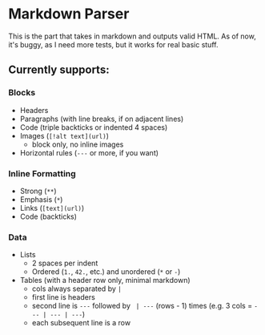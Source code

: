 # Markdown Parser

This is the part that takes in markdown and outputs valid HTML. As of now, it's buggy, as I need more tests, but it works for real basic stuff.

## Currently supports:

### Blocks

* Headers
* Paragraphs (with line breaks, if on adjacent lines)
* Code (triple backticks or indented 4 spaces)
* Images (`[!alt text](url)`)
  * block only, no inline images
* Horizontal rules (`---` or more, if you want)

### Inline Formatting

* Strong (`**`)
* Emphasis (`*`)
* Links (`[text](url)`)
* Code (backticks)

### Data

* Lists
  * 2 spaces per indent
  * Ordered (`1.`, `42.`, etc.) and unordered (`*` or `-`)
* Tables (with a header row only, minimal markdown)
  * cols always separated by ` | `
  * first line is headers
  * second line is `---` followed by ` | ---` (rows - 1) times (e.g. 3 cols = `--- | --- | ---`)
  * each subsequent line is a row
